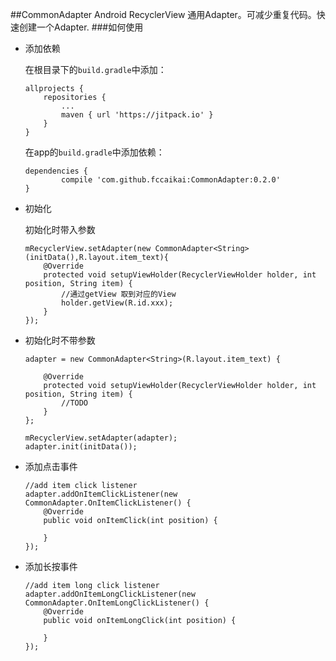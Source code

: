 ##CommonAdapter
Android RecyclerView 通用Adapter。可减少重复代码。快速创建一个Adapter.
###如何使用

+ 添加依赖

	在根目录下的```build.gradle```中添加：
	
	```
	allprojects {
		repositories {
			...
			maven { url 'https://jitpack.io' }
		}
	}
	```
	
	在app的```build.gradle```中添加依赖：
	
	```
	dependencies {
	        compile 'com.github.fccaikai:CommonAdapter:0.2.0'
	}
	```

+ 初始化

	初始化时带入参数
	
	```
	mRecyclerView.setAdapter(new CommonAdapter<String>(initData(),R.layout.item_text){
        @Override
        protected void setupViewHolder(RecyclerViewHolder holder, int position, String item) {
        	//通过getView 取到对应的View
            holder.getView(R.id.xxx);
        }
    });
	```
	
+ 初始化时不带参数

	```
	adapter = new CommonAdapter<String>(R.layout.item_text) {
	
        @Override
        protected void setupViewHolder(RecyclerViewHolder holder, int position, String item) {
        	//TODO
        }
    };
	
    mRecyclerView.setAdapter(adapter);
    adapter.init(initData());
	```

+ 添加点击事件

	```
	//add item click listener
    adapter.addOnItemClickListener(new CommonAdapter.OnItemClickListener() {
        @Override
        public void onItemClick(int position) {

        }
    });
	```

+ 添加长按事件

	```
	//add item long click listener
    adapter.addOnItemLongClickListener(new CommonAdapter.OnItemLongClickListener() {
        @Override
        public void onItemLongClick(int position) {

        }
    });
	```